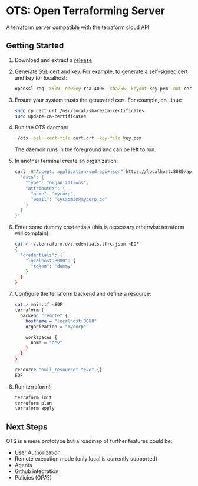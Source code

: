 # OTS: Open Terraforming Server

A terraform server compatible with the terraform cloud API.

## Getting Started

1. Download and extract a [release](https://github.com/leg100/ots/releases).
1. Generate SSL cert and key. For example, to generate a self-signed cert and key for localhost:

    ```bash
    openssl req -x509 -newkey rsa:4096 -sha256 -keyout key.pem -out cert.crt -days 365 -nodes -subj '/CN=localhost' -addext 'subjectAltName=DNS:localhost'
    ```
    
1. Ensure your system trusts the generated cert. For example, on Linux:

    ```bash
    sudo cp cert.crt /usr/local/share/ca-certificates
    sudo update-ca-certificates
    
1. Run the OTS daemon:

    ```bash
    ./ots -ssl -cert-file cert.crt -key-file key.pem
    ```
   
   The daemon runs in the foreground and can be left to run.
   
1. In another terminal create an organization:

   ```bash
   curl -H"Accept: application/vnd.api+json" https://localhost:8080/api/v2/organizations -d'{
     "data": {
       "type": "organizations",
       "attributes": {
         "name": "mycorp",
         "email": "sysadmin@mycorp.co"
       }
     }
   }'
   ```   
1. Enter some dummy credentials (this is necessary otherwise terraform will complain):

   ```bash
   cat > ~/.terraform.d/credentials.tfrc.json <EOF
   {
     "credentials": {
       "localhost:8080": {
         "token": "dummy"
       }
     }
   }
   ```
    
1. Configure the terraform backend and define a resource:

    ```bash
    cat > main.tf <EOF
    terraform {
      backend "remote" {
        hostname = "localhost:8080"
        organization = "mycorp"

        workspaces {
          name = "dev"
        }
      }
    }
    
    resource "null_resource" "e2e" {}
    EOF
    ```
    
1. Run terraform!:

   ```bash
   terraform init
   terraform plan
   terraform apply
   ```

## Next Steps

OTS is a mere prototype but a roadmap of further features could be:

* User Authorization
* Remote execution mode (only local is currently supported)
* Agents
* Github integration
* Policies (OPA?)
